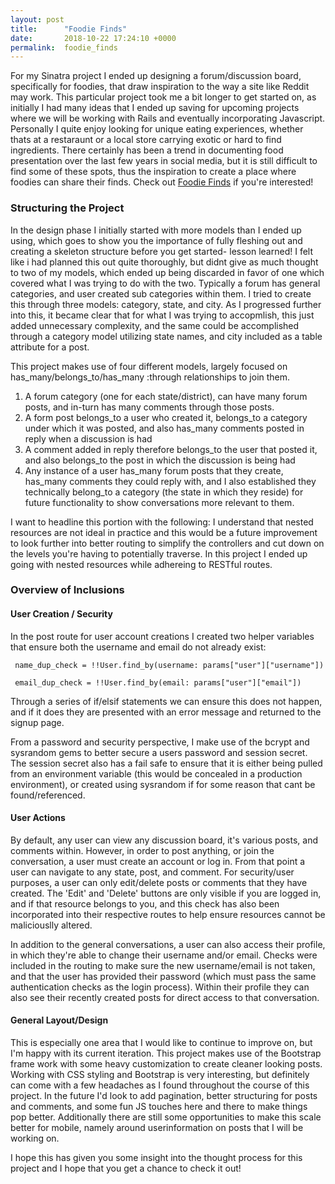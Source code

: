 ```yaml
---
layout: post
title:      "Foodie Finds"
date:       2018-10-22 17:24:10 +0000
permalink:  foodie_finds
---
```



For my Sinatra project I ended up designing a forum/discussion board, specifically for foodies, that draw inspiration to the way a site like Reddit may work. This particular project took me a bit longer to get started on, as initially I had many ideas that I ended up saving for upcoming projects where we will be working with Rails and eventually incorporating Javascript. Personally I quite enjoy looking for unique eating experiences, whether thats at a restaraunt or a local store carrying exotic or hard to find ingredients. There certainly has been a trend in documenting food presentation over the last few years in social media, but it is still difficult to find some of these spots, thus the inspiration to create a place where foodies can share their finds. Check out [Foodie Finds](https://github.com/btmccollum/foodie-finds-sinatra) if you're interested!

### Structuring the Project

In the design phase I initially started with more models than I ended up using, which goes to show you the importance of fully fleshing out and creating a skeleton structure before you get started- lesson learned! I felt like i had planned this out quite thoroughly, but didnt give as much thought to two of my models, which ended up being discarded in favor of one which covered what I was trying to do with the two. Typically a forum has general categories, and user created sub categories within them. I tried to create this through three models: category, state, and city. As I progressed further into this, it became clear that for what I was trying to accopmlish, this just added unnecessary complexity, and the same could be accomplished through a category model utilizing state names, and city included as a table attribute for a post. 

This project makes use of four different models, largely focused on has_many/belongs_to/has_many :through relationships to join them.
1.  A forum category (one for each state/district), can have many forum posts, and in-turn has many comments through those posts.
2.  A form post belongs_to a user who created it, belongs_to a category under which it was posted, and also has_many comments posted in reply when a discussion is had
3.  A comment added in reply therefore belongs_to the user that posted it, and also belongs_to the post in which the discussion is being had
4.  Any instance of a user has_many forum posts that they create, has_many comments they could reply with, and I also established they technically belong_to a category (the state in which they reside) for future functionality to show conversations more relevant to them. 

I want to headline this portion with the following: I understand that nested resources are not ideal in practice and this would be a future improvement to look further into better routing to simplify the controllers and cut down on the levels you're having to potentially traverse. In this project I ended up going with nested resources while adhereing to RESTful routes. 

### Overview of Inclusions

#### User Creation / Security

In the post route for user account creations I created two helper variables that ensure both the username and email do not already exist:

```
 name_dup_check = !!User.find_by(username: params["user"]["username"])
 
 email_dup_check = !!User.find_by(email: params["user"]["email"]) 

```

Through a series of if/elsif statements we can ensure this does not happen, and if it does they are presented with an error message and returned to the signup page.

From a password and security perspective, I make use of the bcrypt and sysrandom gems to better secure a users password and session secret. The session secret also has a fail safe to ensure that it is either being pulled from an environment variable (this would be concealed in a production environment), or created using sysrandom if for some reason that cant be found/referenced. 

#### User Actions

By default, any user can view any discussion board, it's various posts, and comments within. However, in order to post anything, or join the conversation, a user must create an account or log in. From that point a user can navigate to any state, post, and comment. For security/user purposes, a user can only edit/delete posts or comments that they have created. The 'Edit' and 'Delete' buttons are only visible if you are logged in, and if that resource belongs to you, and this check has also been incorporated into their respective routes to help ensure resources cannot be maliciouslly altered. 

In addition to the general conversations, a user can also access their profile, in which they're able to change their username and/or email. Checks were included in the routing to make sure the new username/email is not taken, and that the user has provided their password (which must pass the same authentication checks as the login process).  Within their profile they can also see their recently created posts for direct access to that conversation.

#### General Layout/Design

This is especially one area that I would like to continue to improve on, but I'm happy with its current iteration. This project makes use of the Bootstrap frame work with some heavy customization to create cleaner looking posts. Working with CSS styling and Bootstrap is very interesting, but definitely can come with a few headaches as I found throughout the course of this project. In the future I'd look to add pagination, better structuring for posts and comments, and some fun JS touches here and there to make things pop better. Additionally there are still some opportunities to make this scale better for mobile, namely around userinformation on posts that I will be working on.

I hope this has given you some insight into the thought process for this project and I hope that you get a chance to check it out!


